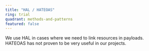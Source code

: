 ```yaml
---
title: "HAL / HATEOAS"
ring: trial
quadrant: methods-and-patterns
featured: false
---
```


We use HAL in cases where we need to link resources in payloads.
HATEOAS has not proven to be very useful in our projects.
